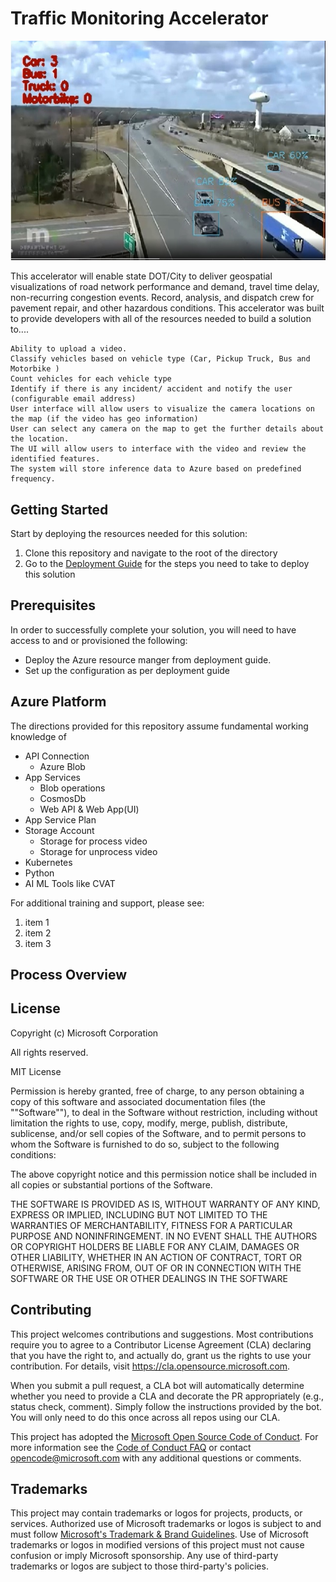 # Traffic Monitoring Accelerator

![Traffic-Monitoring-Solution-Accelerator](/Media/TSMA.jpg)

This accelerator will enable state DOT/City to deliver geospatial visualizations of road network performance and demand, travel time delay, non-recurring congestion events. Record, analysis, and dispatch crew for pavement repair, and other hazardous conditions. This accelerator was built to provide developers with all of the resources needed to build a solution to....


    Ability to upload a video.  
    Classify vehicles based on vehicle type (Car, Pickup Truck, Bus and Motorbike ) 
    Count vehicles for each vehicle type 
    Identify if there is any incident/ accident and notify the user (configurable email address) 
    User interface will allow users to visualize the camera locations on the map (if the video has geo information) 
    User can select any camera on the map to get the further details about the location.
    The UI will allow users to interface with the video and review the identified features.  
    The system will store inference data to Azure based on predefined frequency. 

 
## Getting Started 
Start by deploying the resources needed for this solution: 


1. Clone this repository and navigate to the root of the directory  
2. Go to the [Deployment Guide](./DEPLOY.MD) for the steps you need to take to deploy this solution 

## Prerequisites
In order to successfully complete your solution, you will need to have access to and or provisioned the following:

* Deploy the Azure resource manger from deployment guide.
* Set up the configuration as per deployment guide


## Azure Platform
The directions provided for this repository assume fundamental working knowledge of 
 
* API Connection
  * Azure Blob
* App Services
  * Blob operations
  * CosmosDb  
  * Web API & Web App(UI)
* App Service Plan
* Storage Account
  * Storage for process video
  * Storage for unprocess video
* Kubernetes
* Python
* AI ML Tools like CVAT


For additional training and support, please see:
 1. item 1
 2. item 2
 3. item 3

## Process Overview  


## License
Copyright (c) Microsoft Corporation

All rights reserved.

MIT License

Permission is hereby granted, free of charge, to any person obtaining a copy of this software and associated documentation files (the ""Software""), to deal in the Software without restriction, including without limitation the rights to use, copy, modify, merge, publish, distribute, sublicense, and/or sell copies of the Software, and to permit persons to whom the Software is furnished to do so, subject to the following conditions:

The above copyright notice and this permission notice shall be included in all copies or substantial portions of the Software.

THE SOFTWARE IS PROVIDED AS IS, WITHOUT WARRANTY OF ANY KIND, EXPRESS OR IMPLIED, INCLUDING BUT NOT LIMITED TO THE WARRANTIES OF MERCHANTABILITY, FITNESS FOR A PARTICULAR PURPOSE AND NONINFRINGEMENT. IN NO EVENT SHALL THE AUTHORS OR COPYRIGHT HOLDERS BE LIABLE FOR ANY CLAIM, DAMAGES OR OTHER LIABILITY, WHETHER IN AN ACTION OF CONTRACT, TORT OR OTHERWISE, ARISING FROM, OUT OF OR IN CONNECTION WITH THE SOFTWARE OR THE USE OR OTHER DEALINGS IN THE SOFTWARE


## Contributing

This project welcomes contributions and suggestions.  Most contributions require you to agree to a
Contributor License Agreement (CLA) declaring that you have the right to, and actually do, grant us
the rights to use your contribution. For details, visit https://cla.opensource.microsoft.com.

When you submit a pull request, a CLA bot will automatically determine whether you need to provide
a CLA and decorate the PR appropriately (e.g., status check, comment). Simply follow the instructions
provided by the bot. You will only need to do this once across all repos using our CLA.

This project has adopted the [Microsoft Open Source Code of Conduct](https://opensource.microsoft.com/codeofconduct/).
For more information see the [Code of Conduct FAQ](https://opensource.microsoft.com/codeofconduct/faq/) or
contact [opencode@microsoft.com](mailto:opencode@microsoft.com) with any additional questions or comments.

## Trademarks

This project may contain trademarks or logos for projects, products, or services. Authorized use of Microsoft 
trademarks or logos is subject to and must follow 
[Microsoft's Trademark & Brand Guidelines](https://www.microsoft.com/en-us/legal/intellectualproperty/trademarks/usage/general).
Use of Microsoft trademarks or logos in modified versions of this project must not cause confusion or imply Microsoft sponsorship.
Any use of third-party trademarks or logos are subject to those third-party's policies.
